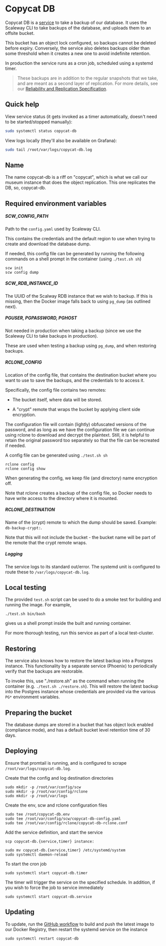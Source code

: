 # Copycat DB

Copycat DB is a [service](../service.md) to take a backup of our database. It
uses the Scaleway CLI to take backups of the database, and uploads them to an
offsite bucket.

This bucket has an object lock configured, so backups cannot be deleted before
expiry. Conversely, the service also deletes backups older than some threshold
when it creates a new one to avoid indefinite retention.

In production the service runs as a cron job, scheduled using a systemd timer.

> These backups are in addition to the regular snapshots that we take, and are
> meant as a second layer of replication. For more details, see our [Reliability
> and Replication Specification](https://ente.io/reliability).


## Quick help

View service status (it gets invoked as a timer automatically, doesn't need to
be started/stopped manually):

```sh
sudo systemctl status copycat-db
```

View logs locally (they'll also be available on Grafana):

```sh
sudo tail /root/var/logs/copycat-db.log
```

## Name

The name copycat-db is a riff on "copycat", which is what we call our museum
instance that does the object replication. This one replicates the DB, so,
copycat-db.

## Required environment variables

##### SCW_CONFIG_PATH

Path to the `config.yaml` used by Scaleway CLI.

This contains the credentials and the default region to use when trying to
create and download the database dump.

If needed, this config file can be generated by running the following commands
on a shell prompt in the container (using `./test.sh sh`)

    scw init
    scw config dump

##### SCW_RDB_INSTANCE_ID

The UUID of the Scalway RDB instance that we wish to backup. If this is missing,
then the Docker image falls back to using `pg_dump` (as outlined next).

##### PGUSER, PGPASSWORD, PGHOST

Not needed in production when taking a backup (since we use the Scaleway CLI to
take backups in production).

These are used when testing a backup using `pg_dump`, and when restoring backups.

##### RCLONE_CONFIG

Location of the config file, that contains the destination bucket where you want
to use to save the backups, and the credentials to to access it.

Specifically, the config file contains two remotes:

* The bucket itself, where data will be stored.

* A "crypt" remote that wraps the bucket by applying client side encryption.

The configuration file will contain (lightly) obfuscated versions of the
password, and as long as we have the configuration file we can continue using
rclone to download and decrypt the plaintext. Still, it is helpful to retain the
original password too separately so that the file can be recreated if needed.

A config file can be generated using `./test.sh sh`

    rclone config
    rclone config show

When generating the config, we keep file (and directory) name encryption off.

Note that rclone creates a backup of the config file, so Docker needs to have
write access to the directory where it is mounted.

##### RCLONE_DESTINATION

Name of the (crypt) remote to which the dump should be saved. Example:
`db-backup-crypt:`.

Note that this will not include the bucket - the bucket name will be part of the
remote that the crypt remote wraps.

##### Logging

The service logs to its standard out/error. The systemd unit is configured to
route these to `/var/logs/copycat-db.log`.

## Local testing

The provided `test.sh` script can be used to do a smoke test for building and
running the image. For example,

    ./test.sh bin/bash

gives us a shell prompt inside the built and running container.

For more thorough testing, run this service as part of a local test-cluster.

## Restoring

The service also knows how to restore the latest backup into a Postgres
instance. This functionality by a separate service (Phoenix) to periodically
verify that the backups are restorable.

To invoke this, use "./restore.sh" as the command when running the container
(e.g. `./test.sh ./restore.sh`). This will restore the latest backup into the
Postgres instance whose credentials are provided via the various `PG*`
environment variables.

## Preparing the bucket

The database dumps are stored in a bucket that has object lock enabled
(compliance mode), and has a default bucket level retention time of 30 days.

## Deploying

Ensure that promtail is running, and is configured to scrape
`/root/var/logs/copycat-db.log`.

Create that the config and log destination directories

    sudo mkdir -p /root/var/config/scw
    sudo mkdir -p /root/var/config/rclone
    sudo mkdir -p /root/var/logs

Create the env, scw and rclone configuration files

    sudo tee /root/copycat-db.env
    sudo tee /root/var/config/scw/copycat-db-config.yaml
    sudo tee /root/var/config/rclone/copycat-db-rclone.conf

Add the service definition, and start the service

    scp copycat-db.{service,timer} instance:

    sudo mv copycat-db.{service,timer} /etc/systemd/system
    sudo systemctl daemon-reload

To start the cron job

    sudo systemctl start copycat-db.timer

The timer will trigger the service on the specified schedule. In addition, if
you wish to force the job to service immediately

    sudo systemctl start copycat-db.service

## Updating

To update, run the [GitHub
workflow](../../.github/workflows/copycat-db-release.yaml) to build and push the
latest image to our Docker Registry, then restart the systemd service on the
instance

    sudo systemctl restart copycat-db
